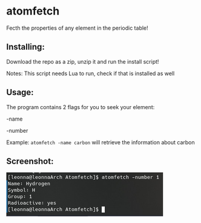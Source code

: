 # atomfetch
Fecth the properties of any element in the periodic table!
## Installing:
Download the repo as a zip, unzip it and run the install script!

Notes: This script needs Lua to run, check if that is installed as well

## Usage:
The program contains 2 flags for you to seek your element:

-name <name of the element>

-number <the atomic number>

Example: `atomfetch -name carbon` will retrieve the information about carbon

## Screenshot:

![Alt text](nice.jpg?raw=true "Screenshot")
